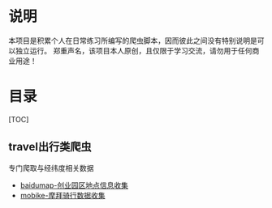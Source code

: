 

# 说明
本项目是积累个人在日常练习所编写的爬虫脚本，因而彼此之间没有特别说明是可以独立运行。
郑重声名，该项目本人原创，且仅限于学习交流，请勿用于任何商业用途！

# 目录
[TOC]

## travel出行类爬虫
专门爬取与经纬度相关数据

* [baidumap-创业园区地点信息收集](https://github.com/cchinm/python-spider/tree/master/travel/baidumap)
* [mobike-摩拜骑行数据收集](https://github.com/cchinm/python-spider/tree/master/travel)
   